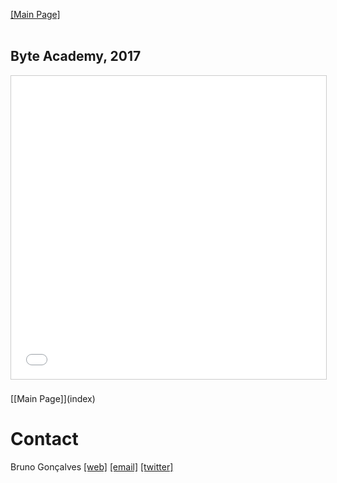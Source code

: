[[Main Page]](index)
<br/>
<br/>
## Byte Academy, 2017

<iframe src="//www.slideshare.net/slideshow/embed_code/key/IwvgkEoFXRtAtY" width="595" height="485" frameborder="0" marginwidth="0" marginheight="0" scrolling="no" style="border:1px solid #CCC; border-width:1px; margin-bottom:5px; max-width: 100%;" allowfullscreen> </iframe> 

<br/>
<br/>
[[Main Page]](index)

# Contact

Bruno Gonçalves [[web]](http://www.bgoncalves.com) [[email]](mailto:bgoncalves@gmail.com) [[twitter]](https://twitter.com/bgoncalves)